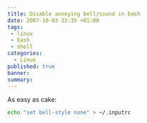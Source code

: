 ```yaml
---
title: Disable annoying bell/sound in bash
date: 2007-10-03 22:35 +01:00
tags:
 - linux
 - bash
 - shell
categories:
  - Linux
published: true
banner: 
summary:
---
```

As easy as cake: 

``` bash
echo "set bell-style none" > ~/.inputrc
```